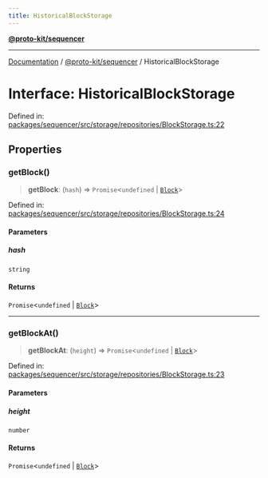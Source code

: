 ```yaml
---
title: HistoricalBlockStorage
---
```


[**@proto-kit/sequencer**](../README.md)

***

[Documentation](../../../README.md) / [@proto-kit/sequencer](../README.md) / HistoricalBlockStorage

# Interface: HistoricalBlockStorage

Defined in: [packages/sequencer/src/storage/repositories/BlockStorage.ts:22](https://github.com/proto-kit/framework/blob/4d6b3b6da51b3edee0fbf25ce72c1f59ec61e891/packages/sequencer/src/storage/repositories/BlockStorage.ts#L22)

## Properties

### getBlock()

> **getBlock**: (`hash`) => `Promise`\<`undefined` \| [`Block`](Block.md)\>

Defined in: [packages/sequencer/src/storage/repositories/BlockStorage.ts:24](https://github.com/proto-kit/framework/blob/4d6b3b6da51b3edee0fbf25ce72c1f59ec61e891/packages/sequencer/src/storage/repositories/BlockStorage.ts#L24)

#### Parameters

##### hash

`string`

#### Returns

`Promise`\<`undefined` \| [`Block`](Block.md)\>

***

### getBlockAt()

> **getBlockAt**: (`height`) => `Promise`\<`undefined` \| [`Block`](Block.md)\>

Defined in: [packages/sequencer/src/storage/repositories/BlockStorage.ts:23](https://github.com/proto-kit/framework/blob/4d6b3b6da51b3edee0fbf25ce72c1f59ec61e891/packages/sequencer/src/storage/repositories/BlockStorage.ts#L23)

#### Parameters

##### height

`number`

#### Returns

`Promise`\<`undefined` \| [`Block`](Block.md)\>
